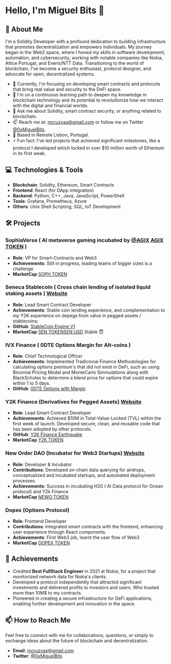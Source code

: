 # Hello, I'm Miguel Bits 👋

## 🚀 About Me

I'm a Solidity Developer with a profound dedication to building infrastructure that promotes decentralization and empowers individuals. My journey began in the Web2 space, where I honed my skills in software development, automation, and cybersecurity, working with notable companies like Nokia, Altice Portugal, and Everis/NTT Data. Transitioning to the world of blockchain, I've become a security enthusiast, protocol designer, and advocate for open, decentralized systems.

- 🔭 Currently, I'm focusing on developing smart contracts and protocols that bring real value and security to the DeFi space.
- 🌱 I'm on a continuous learning path to deepen my knowledge in blockchain technology and its potential to revolutionize how we interact with the digital and financial worlds.
- 💬 Ask me about Solidity, smart contract security, or anything related to blockchain.
- 📫 Reach me at: mcruzvas@gmail.com or follow me on Twitter [@0xMiguelBits](https://twitter.com/0xMiguelBits).
- 📍 Based in Remote Lisbon, Portugal.
- ⚡ Fun fact: I've led projects that achieved significant milestones, like a protocol I developed which locked in over $10 million worth of Ethereum in its first week.

## 💻 Technologies & Tools

- **Blockchain**: Solidity, Ethereum, Smart Contracts
- **Frontend**: React (for DApp integration)
- **Backend**: Python, C++, Java, JavaScript, PowerShell
- **Tools**: Grafana, Prometheus, Azure
- **Others**: Unix Shell Scripting, SQL, IoT Development

## 🛠️ Projects

### SophiaVerse ( AI metaverse gaming incubated by [@AGIX](https://github.com/singnet) [AGIX TOKEN](https://www.coingecko.com/en/coins/singularitynet) )
- **Role**: VP for Smart-Contracts and Web3
- **Achievements**: Still in progress, leading teams of bigger sizes is a challenge
- **MarketCap** [SOPH TOKEN](https://www.coingecko.com/en/coins/sophiaverse)

### Seneca Stablecoin ( Cross chain lending of isolated liquid staking assets ) [Website](https://app.senecaprotocol.com/sendashboard/chambers)
- **Role**: Lead Smart Contract Developer
- **Achievements**: Stable coin lending experience, and complementation to my Y2K experience on depegs from value in pegged assets / stablecoins;
- **GitHub**: [StableCoin Engine V1](https://github.com/MiguelBits/stablecoin-lending-crosschain)
- **MarketCap** [SEN TOKEN](https://www.coingecko.com/en/coins/seneca)[SEN USD](https://www.coingecko.com/en/coins/seneca-usd) Stable 😇

### IVX Finance ( 0DTE Options Margin for Alt-coins )
- **Role**: Chief Technological Officer
- **Achievements**: Implemented Tradicional Finance Methodologies for calculating options premium's that did not exist in DeFi, such as using Binomial Pricing Model and MonteCarlo Simmulations along with BlackScholes to determine a blend price for options that could expire within 1 to 5 days.
- **GitHub**: [0DTE Options with Margin](https://github.com/MiguelBits/Options-Margin)

### Y2K Finance (Derivatives for Pegged Assets) [Website](https://www.y2k.finance/)
- **Role**: Lead Smart Contract Developer
- **Achievements**: Achieved $10M in Total-Value-Locked (TVL) within the first week of launch. Developed secure, clean, and reusable code that has been adopted by other protocols.
- **GitHub**: [Y2K Finance Earthquake](https://github.com/Y2K-Finance/Earthquake)
- **MarketCap** [Y2K TOKEN](https://www.coingecko.com/en/coins/y2k)

### New Order DAO (Incubator for Web3 Startups) [Website](https://www.neworder.network/)
- **Role**: Developer & Incubator
- **Contributions**: Developed on-chain data querying for airdrops, conceptualized and incubated startups, and automated deployment processes.
- **Achievements**: Success in incubating H20 ( AI Data protocol for Ocean protocol) and Y2k Finance
- **MarketCap** [NEWO TOKEN]([https://www.coingecko.com/en/coins/y2k](https://www.coingecko.com/en/coins/new-order))

### Dopex (Options Protocol)
- **Role**: Frontend Developer
- **Contributions**: Integrated smart contracts with the frontend, enhancing user experience through React components.  
- **Achievements**: First Web3 job, learnt the user flow of Web3
- **MarketCap** [DOPEX TOKEN](https://www.coingecko.com/en/coins/dopex)

## 🌟 Achievements
- Credited **Best FullStack Engineer** in 2021 at Nokia, for a project that monitorized network data for Nokia's clients.
- Developed a protocol independently that attracted significant investments and delivered profits to investors and users. Who trusted more than 10M$ to my contracts.
- Pioneered in creating a secure infrastructure for DeFi applications, enabling further development and innovation in the space.

## 📫 How to Reach Me

Feel free to connect with me for collaborations, questions, or simply to exchange ideas about the future of blockchain and decentralization.

- **Email**: mcruzvas@gmail.com
- **Twitter**: [@0xMiguelBits](https://twitter.com/0xMiguelBits)

